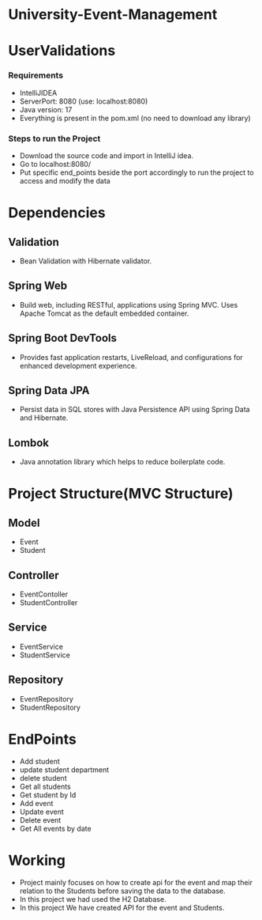 # University-Event-Management
# UserValidations
### Requirements
* IntelliJIDEA
* ServerPort: 8080 (use: localhost:8080)
* Java version: 17
* Everything is present in the pom.xml (no need to download any library)
### Steps to run the Project
* Download the source code and import in IntelliJ idea.
* Go to localhost:8080/
* Put specific end_points beside the port accordingly to run the project to access and modify the data
# Dependencies
## Validation
* Bean Validation with Hibernate validator.
## Spring Web
* Build web, including RESTful, applications using Spring MVC. Uses Apache Tomcat as the default embedded container.
## Spring Boot DevTools
* Provides fast application restarts, LiveReload, and configurations for enhanced development experience.
## Spring Data JPA
* Persist data in SQL stores with Java Persistence API using Spring Data and Hibernate.
## Lombok
* Java annotation library which helps to reduce boilerplate code.
# Project Structure(MVC Structure)
## Model
* Event
* Student
## Controller
* EventContoller
* StudentController
## Service
* EventService
* StudentService
## Repository
* EventRepository
* StudentRepository
# EndPoints
* Add student
* update student department
* delete student
* Get all students
* Get student by Id
* Add event
* Update event
* Delete event
* Get All events by date

# Working
* Project mainly focuses on how to create api for the event and map their relation to the Students before saving the data to the database.
* In this project we had used the H2 Database.
* In this project We have created API for the event and Students. 
